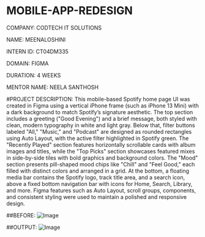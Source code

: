 # MOBILE-APP-REDESIGN

COMPANY: CODTECH IT SOLUTIONS

NAME: MEENALOSHINI

INTERN ID: CT04DM335

DOMAIN: FIGMA

DURATION: 4 WEEKS

MENTOR NAME: NEELA SANTHOSH

#PROJECT DESCRIPTION: This mobile-based Spotify home page UI was created in Figma using a vertical iPhone frame (such as iPhone 13 Mini) with a dark background to match Spotify’s signature aesthetic. The top section includes a greeting ("Good Evening") and a brief message, both styled with clean, modern typography in white and light gray. Below that, filter buttons labeled "All," "Music," and "Podcast" are designed as rounded rectangles using Auto Layout, with the active filter highlighted in Spotify green. The "Recently Played" section features horizontally scrollable cards with album images and titles, while the "Top Picks" section showcases featured mixes in side-by-side tiles with bold graphics and background colors. The "Mood" section presents pill-shaped mood chips like "Chill" and "Feel Good," each filled with distinct colors and arranged in a grid. At the bottom, a floating media bar contains the Spotify logo, track title area, and a search icon, above a fixed bottom navigation bar with icons for Home, Search, Library, and more. Figma features such as Auto Layout, scroll groups, components, and consistent styling were used to maintain a polished and responsive design.

##BEFORE: ![Image](https://github.com/user-attachments/assets/bb7ae560-c5fb-4c86-a4e8-c0576ebf3abd)

##OUTPUT: ![Image](https://github.com/user-attachments/assets/efdedfee-fc4e-4a7e-9447-b24defd7a49b)
